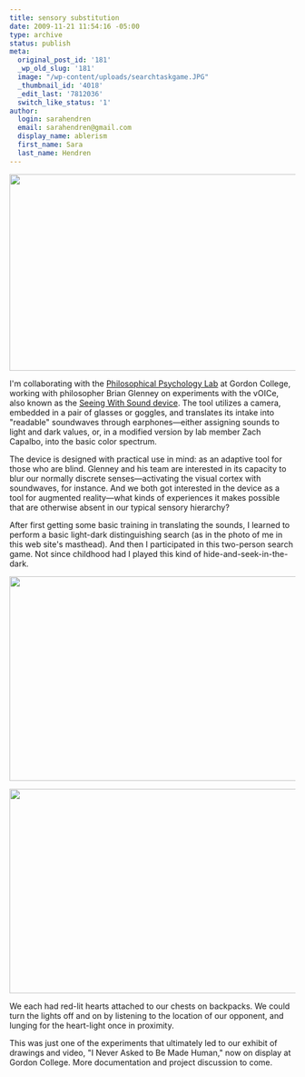 ```yaml
---
title: sensory substitution
date: 2009-11-21 11:54:16 -05:00
type: archive
status: publish
meta:
  original_post_id: '181'
  _wp_old_slug: '181'
  image: "/wp-content/uploads/searchtaskgame.JPG"
  _thumbnail_id: '4018'
  _edit_last: '7812036'
  switch_like_status: '1'
author:
  login: sarahendren
  email: sarahendren@gmail.com
  display_name: ablerism
  first_name: Sara
  last_name: Hendren
---
```


<p><a href="http://ablersite.files.wordpress.com/2009/11/searchtask1.jpg"><img class="alignnone  wp-image-4017" title="searchtask1" src="{{ site.baseurl }}/uploads/searchtask1.jpg?w=1024" alt="" width="614" height="346" /></a></p>
<p>I'm collaborating with the <a href="http://ppl.gordon.edu/">Philosophical Psychology Lab</a> at Gordon College, working with philosopher Brian Glenney on experiments with the vOICe, also known as the <a href="http://www.seeingwithsound.com/">Seeing With Sound device</a>. The tool utilizes a camera, embedded in a pair of glasses or goggles, and translates its intake into "readable" soundwaves through earphones—either assigning sounds to light and dark values, or, in a modified version by lab member Zach Capalbo, into the basic color spectrum.</p>
<p>The device is designed with practical use in mind: as an adaptive tool for those who are blind. Glenney and his team are interested in its capacity to blur our normally discrete senses—activating the visual cortex with soundwaves, for instance. And we both got interested in the device as a tool for augmented reality—what kinds of experiences it makes possible that are otherwise absent in our typical sensory hierarchy?</p>
<p>After first getting some basic training in translating the sounds, I learned to perform a basic light-dark distinguishing search (as in the photo of me in this web site's masthead). And then I participated in this two-person search game. Not since childhood had I played this kind of hide-and-seek-in-the-dark.</p>
<p><a href="http://ablersite.files.wordpress.com/2009/11/searchtask2-2.jpg"><img class="alignnone size-full wp-image-4018" title="searchtask2-2" src="{{ site.baseurl }}/uploads/searchtask2-2.jpg" alt="" width="640" height="360" /></a></p>
<p><a href="http://ablersite.files.wordpress.com/2009/11/searchtask2-3.jpg"><img class="alignnone size-full wp-image-4019" title="searchtask2-3" src="{{ site.baseurl }}/uploads/searchtask2-3.jpg" alt="" width="640" height="360" /></a></p>
<p>We each had red-lit hearts attached to our chests on backpacks. We could turn the lights off and on by listening to the location of our opponent, and lunging for the heart-light once in proximity.</p>
<p>This was just one of the experiments that ultimately led to our exhibit of drawings and video, "I Never Asked to Be Made Human," now on display at Gordon College. More documentation and project discussion to come.</p>
